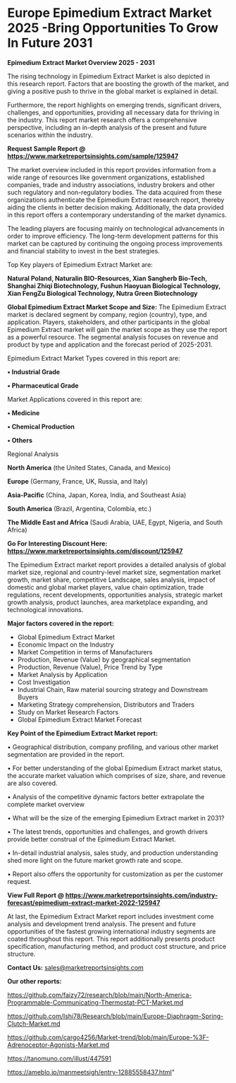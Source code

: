  # Europe Epimedium Extract Market 2025 -Bring Opportunities To Grow In Future 2031

<Strong> Epimedium Extract Market Overview 2025 - 2031</strong>

The rising technology in Epimedium Extract Market is also depicted in this research report. Factors that are boosting the growth of the market, and giving a positive push to thrive in the global market is explained in detail.

Furthermore, the report highlights on emerging trends, significant drivers, challenges, and opportunities, providing all necessary data for thriving in the industry. This report market research offers a comprehensive perspective, including an in-depth analysis of the present and future scenarios within the industry.

<strong>Request Sample Report @ <a href=https://www.marketreportsinsights.com/sample/125947>https://www.marketreportsinsights.com/sample/125947</a></strong>

The market overview included in this report provides information from a wide range of resources like government organizations, established companies, trade and industry associations, industry brokers and other such regulatory and non-regulatory bodies. The data acquired from these organizations authenticate the Epimedium Extract research report, thereby aiding the clients in better decision making. Additionally, the data provided in this report offers a contemporary understanding of the market dynamics.

The leading players are focusing mainly on technological advancements in order to improve efficiency. The long-term development patterns for this market can be captured by continuing the ongoing process improvements and financial stability to invest in the best strategies.

Top Key players of Epimedium Extract Market are:

<strong>Natural Poland, Naturalin BIO-Resources, Xian Sangherb Bio-Tech, Shanghai Zhiqi Biotechnology, Fushun Haoyuan Biological Technology, Xian FengZu Biological Technology, Nutra Green Biotechnology</strong>

<strong><b>Global Epimedium Extract Market Scope and Size:</b></strong>
The Epimedium Extract market is declared segment by company, region (country), type, and application. Players, stakeholders, and other participants in the global Epimedium Extract market will gain the market scope as they use the report as a powerful resource. The segmental analysis focuses on revenue and product by type and application and the forecast period of 2025-2031.

Epimedium Extract Market Types covered in this report are:

<strong>• Industrial Grade

• Pharmaceutical Grade</strong>

Market Applications covered in this report are:

<strong>• Medicine

• Chemical Production

• Others</strong> 

Regional Analysis

<strong>North America</strong> (the United States, Canada, and Mexico)

<strong>Europe</strong> (Germany, France, UK, Russia, and Italy)

<strong>Asia-Pacific</strong> (China, Japan, Korea, India, and Southeast Asia)

<strong>South America</strong> (Brazil, Argentina, Colombia, etc.)

<strong>The Middle East and Africa</strong> (Saudi Arabia, UAE, Egypt, Nigeria, and South Africa)

<strong>Go For Interesting Discount Here: <a href=https://www.marketreportsinsights.com/discount/125947>https://www.marketreportsinsights.com/discount/125947</a></strong>

The Epimedium Extract market report provides a detailed analysis of global market size, regional and country-level market size, segmentation market growth, market share, competitive Landscape, sales analysis, impact of domestic and global market players, value chain optimization, trade regulations, recent developments, opportunities analysis, strategic market growth analysis, product launches, area marketplace expanding, and technological innovations.

<strong><b>Major factors covered in the report:</b></strong>
<ul>
  <li>Global Epimedium Extract Market </li>
  <li>Economic Impact on the Industry</li>
  <li>Market Competition in terms of Manufacturers</li>
  <li>Production, Revenue (Value) by geographical segmentation</li>
  <li>Production, Revenue (Value), Price Trend by Type</li>
  <li>Market Analysis by Application</li>
  <li>Cost Investigation</li>
  <li>Industrial Chain, Raw material sourcing strategy and Downstream Buyers</li>
  <li>Marketing Strategy comprehension, Distributors and Traders</li>
  <li>Study on Market Research Factors</li>
  <li>Global Epimedium Extract Market Forecast</li>
</ul>

<strong><b>Key Point of the Epimedium Extract Market report:</b></strong>

• Geographical distribution, company profiling, and various other market segmentation are provided in the report.

• For better understanding of the global Epimedium Extract market status, the accurate market valuation which comprises of size, share, and revenue are also covered.

• Analysis of the competitive dynamic factors better extrapolate the complete market overview

• What will be the size of the emerging Epimedium Extract market in 2031?

• The latest trends, opportunities and challenges, and growth drivers provide better construal of the Epimedium Extract Market.

• In-detail industrial analysis, sales study, and production understanding shed more light on the future market growth rate and scope.

• Report also offers the opportunity for customization as per the customer request.

<strong><b>View Full Report @ <a href=https://www.marketreportsinsights.com/industry-forecast/epimedium-extract-market-2022-125947>https://www.marketreportsinsights.com/industry-forecast/epimedium-extract-market-2022-125947</a></b></strong>


At last, the Epimedium Extract Market report includes investment come analysis and development trend analysis. The present and future opportunities of the fastest growing international industry segments are coated throughout this report. This report additionally presents product specification, manufacturing method, and product cost structure, and price structure.

<strong>Contact Us:</strong>
sales@marketreportsinsights.com

<strong>Our other reports:</strong>

<a href=https://github.com/faizy72/research/blob/main/North-America-Programmable-Communicating-Thermostat-PCT-Market.md>https://github.com/faizy72/research/blob/main/North-America-Programmable-Communicating-Thermostat-PCT-Market.md</a>

<a href=https://github.com/Ishi78/Research/blob/main/Europe-Diaphragm-Spring-Clutch-Market.md>https://github.com/Ishi78/Research/blob/main/Europe-Diaphragm-Spring-Clutch-Market.md</a>

<a href=https://github.com/cargo4256/Market-trend/blob/main/Europe-%3F-Adrenoceptor-Agonists-Market.md>https://github.com/cargo4256/Market-trend/blob/main/Europe-%3F-Adrenoceptor-Agonists-Market.md</a>

<a href=https://tanomuno.com/illust/447591>https://tanomuno.com/illust/447591</a>

<a href=https://ameblo.jp/manmeetsigh/entry-12885558437.html>https://ameblo.jp/manmeetsigh/entry-12885558437.html</a>"
